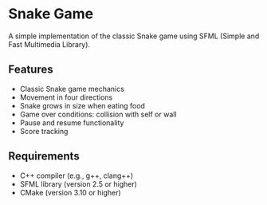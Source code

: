 # Snake Game

A simple implementation of the classic Snake game using SFML (Simple and Fast Multimedia Library).

## Features

- Classic Snake game mechanics
- Movement in four directions
- Snake grows in size when eating food
- Game over conditions: collision with self or wall
- Pause and resume functionality
- Score tracking

## Requirements

- C++ compiler (e.g., g++, clang++)
- SFML library (version 2.5 or higher)
- CMake (version 3.10 or higher)

